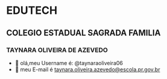 # EDUTECH
## COLEGIO ESTADUAL SAGRADA FAMILIA
### TAYNARA OLIVEIRA DE AZEVEDO
- 👋 olá,meu Username é: @taynaraoliveira06
- 👀 meu E-mail é taynara.oliveira.azevedo@escola.pr.gov.br
<!---
taynaraoliveira06/taynaraoliveira06 is a ✨ special ✨ repository because its `README.md` (this file) appears on your GitHub profile.
You can click the Preview link to take a look at your changes.
--->
